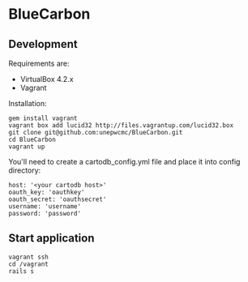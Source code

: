 # BlueCarbon

## Development

Requirements are:

* VirtualBox 4.2.x
* Vagrant

Installation:

```
gem install vagrant
vagrant box add lucid32 http://files.vagrantup.com/lucid32.box
git clone git@github.com:unepwcmc/BlueCarbon.git
cd BlueCarbon
vagrant up
```

You'll need to create a cartodb_config.yml file and place it into config directory:

```
host: '<your cartodb host>'
oauth_key: 'oauthkey'
oauth_secret: 'oauthsecret'
username: 'username'
password: 'password'
```

## Start application

```
vagrant ssh
cd /vagrant
rails s
```

